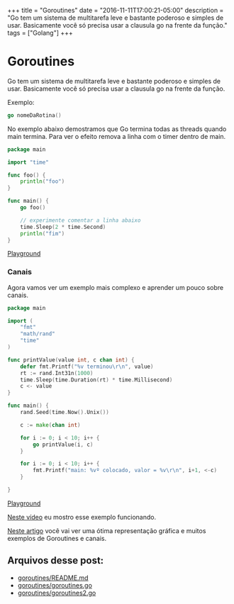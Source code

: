 +++
title = "Goroutines"
date = "2016-11-11T17:00:21-05:00"
description = "Go tem um sistema de multitarefa leve e bastante poderoso e simples de usar. Basicamente você só precisa usar a clausula go na frente da função."
tags = ["Golang"]
+++

# Goroutines

Go tem um sistema de multitarefa leve e bastante poderoso e simples de usar. Basicamente você só precisa usar a clausula go na frente da função.

Exemplo:

```go
go nomeDaRotina()
```

No exemplo abaixo demostramos que Go termina todas as threads quando main termina.
Para ver o efeito remova a linha com o timer dentro de main.

```go
package main

import "time"

func foo() {
	println("foo")
}

func main() {
	go foo()

	// experimente comentar a linha abaixo
	time.Sleep(2 * time.Second)
	println("fim")
}
```
[Playground](https://play.golang.org/p/4NYROfW7Ub)

### Canais
Agora vamos ver um exemplo mais complexo e aprender um pouco sobre canais.

```go
package main

import (
	"fmt"
	"math/rand"
	"time"
)

func printValue(value int, c chan int) {
	defer fmt.Printf("%v terminou\r\n", value)
	rt := rand.Int31n(1000)
	time.Sleep(time.Duration(rt) * time.Millisecond)
	c <- value
}

func main() {
	rand.Seed(time.Now().Unix())

	c := make(chan int)

	for i := 0; i < 10; i++ {
		go printValue(i, c)
	}

	for i := 0; i < 10; i++ {
		fmt.Printf("main: %vº colocado, valor = %v\r\n", i+1, <-c)
	}

}
```
[Playground](https://play.golang.org/p/kUgYknGoeN)

[Neste vídeo](https://www.youtube.com/watch?v=H2jULD66BII) eu mostro esse exemplo funcionando.

[Neste artigo](http://divan.github.io/posts/go_concurrency_visualize/) você vai ver uma ótima representação gráfica e muitos exemplos de Goroutines e canais.

## Arquivos desse post:

- [goroutines/README.md](https://github.com/go-br/estudos/blob/master/goroutines/README.md)
- [goroutines/goroutines.go](https://github.com/go-br/estudos/blob/master/goroutines/goroutines.go)
- [goroutines/goroutines2.go](https://github.com/go-br/estudos/blob/master/goroutines/goroutines2.go)
